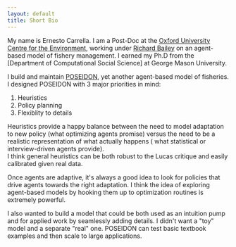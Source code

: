 ```yaml
---
layout: default
title: Short Bio
---
```



My name is Ernesto Carrella. I am a Post-Doc at the  [Oxford University Centre for the Environment](http://www.ouce.ox.ac.uk), working under [Richard Bailey](http://www.richardmbailey.com/) on an agent-based model of fishery management. I earned my Ph.D from the [Department of Computational Social Science] at George Mason University.

I build and maintain [POSEIDON](https://github.com/CarrKnight/poseidon), yet another agent-based model of fisheries. I designed POSEIDON with 3 major priorities in mind:

1. Heuristics
2. Policy planning
3. Flexiblity to details

Heuristics provide a happy balance between the need to model adaptation to new policy (what optimizing agents promise) versus the need to be a realistic representation of what actually happens ( what statistical or interview-driven agents provide).  
I think general heuristics can be both robust to the Lucas critique and easily calibrated given real data.

Once agents are adaptive, it's always a good idea to look for policies that drive agents towards the right adaptation. I think the idea of exploring agent-based models by hooking them up to optimization routines is extremely powerful.

I also wanted to build a model that could be both used as an intuition pump and for applied work by seamlessly adding details. I didn't want a "toy" model and a separate "real" one. POSEIDON can test basic textbook examples and then scale to large applications.
